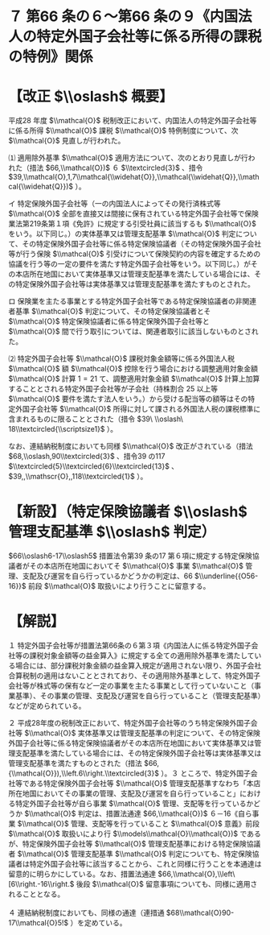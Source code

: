 # ７ 第66 条の６～第66 条の９《内国法人の特定外国子会社等に係る所得の課税の特例》関係

# 【改正 $\\oslash$ 概要】

平成28 年度 $\\mathcal{O}$ 税制改正において、内国法人の特定外国子会社等に係る所得 $\\mathcal{O}$ 課税 $\\mathcal{O}$ 特例制度について、次 $\\mathcal{O}$ 見直しが行われた。

⑴ 適用除外基準 $\\mathcal{O}$ 適用方法について、次のとおり見直しが行われた（措法 $66,\\mathcal{O})$ ６ $\\textcircled{3}$ 、措令 $39,\\mathcal{O},1,7\\mathcal{\\widehat{O}},\\mathcal{\\widehat{Q}},\\mathcal{\\widehat{Q}})$ ）。

イ 特定保険外国子会社等（一の内国法人によってその発行済株式等 $\\mathcal{O}$ 全部を直接又は間接に保有されている特定外国子会社等で保険業法第219条第１項《免許》に規定する引受社員に該当するも $\\mathcal{O}$ をいう。以下同じ。）の実体基準又は管理支配基準 $\\mathcal{O}$ 判定について、その特定保険外国子会社等に係る特定保険協議者（その特定保険外国子会社等が行う保険 $\\mathcal{O}$ 引受けについて保険契約の内容を確定するための協議を行う等の一定の要件を満たす特定外国子会社等をいう。以下同じ。）がその本店所在地国において実体基準又は管理支配基準を満たしている場合には、その特定保険外国子会社等は実体基準又は管理支配基準を満たすものとされた。

ロ 保険業を主たる事業とする特定外国子会社等である特定保険協議者の非関連者基準 $\\mathcal{O}$ 判定について、その特定保険協議者とそ $\\mathcal{O}$ 特定保険協議者に係る特定保険外国子会社等と $\\mathcal{O}$ 間で行う取引については、関連者取引に該当しないものとされた。

⑵ 特定外国子会社等 $\\mathcal{O}$ 課税対象金額等に係る外国法人税 $\\mathcal{O}$ 額 $\\mathcal{O}$ 控除を行う場合における調整適用対象金額 $\\mathcal{O}$ 計算 $1=21$ て、調整適用対象金額 $\\mathcal{O}$ 計算上加算することとされる特定外国子会社等が子会社（持株割合 $25%$ 以上等 $\\mathcal{O}$ 要件を満たす法人をいう。）から受ける配当等の額等はその特定外国子会社等 $\\mathcal{O}$ 所得に対して課される外国法人税の課税標準に含まれるものに限ることとされた（措令 $39\ \\oslash\ 18\\textcircled{\\scriptsize1}$ ）。

なお、連結納税制度においても同様 $\\mathcal{O}$ 改正がされている（措法 $68,\\oslash,90\\textcircled{3}$ 、措令39 の117 $\\textcircled{5}\\textcircled{6}\\textcircled{13}$ 、 $39,,\\mathscr{O},,118\\textcircled{1}$ ）。

# 【新設】（特定保険協議者 $\\oslash$ 管理支配基準 $\\oslash$ 判定）

$66\\oslash6-17\\oslash5$ 措置法令第39 条の17 第６項に規定する特定保険協議者がその本店所在地国においてそ $\\mathcal{O}$ 事業 $\\mathcal{O}$ 管理、支配及び運営を自ら行っているかどうかの判定は、66 $\\underline{{O56-16}}$ 前段 $\\mathcal{O}$ 取扱いにより行うことに留意する。

# 【解説】

１ 特定外国子会社等が措置法第66条の６第３項《内国法人に係る特定外国子会社等の課税対象金額等の益金算入》に規定する全ての適用除外基準を満たしている場合には、部分課税対象金額の益金算入規定が適用されない限り、外国子会社合算税制の適用はないこととされており、その適用除外基準として、特定外国子会社等が株式等の保有など一定の事業を主たる事業として行っていないこと（事業基準）、その事業の管理、支配及び運営を自ら行っていること（管理支配基準）などが定められている。

２ 平成28年度の税制改正において、特定外国子会社等のうち特定保険外国子会社等 $\\mathcal{O}$ 実体基準又は管理支配基準の判定について、その特定保険外国子会社等に係る特定保険協議者がその本店所在地国において実体基準又は管理支配基準を満たしている場合には、その特定保険外国子会社等は実体基準又は管理支配基準を満たすものとされた（措法 $66,{\\mathcal{O}}),\\left.6\\right.\\textcircled{3}$ ）。３ ところで、特定外国子会社等である特定保険外国子会社等 $\\mathcal{O}$ 管理支配基準すなわち「本店所在地国においてその事業の管理、支配及び運営を自ら行っていること」における特定外国子会社等が自ら事業 $\\mathcal{O}$ 管理、支配等を行っているかどうか $\\mathcal{O}$ 判定は、措置法通達 $66,\\mathcal{O})$ ６－16《自ら事業 $\\mathcal{O}$ 管理、支配等を行っていること $\\mathcal{O}$ 意義》前段 $\\mathcal{O}$ 取扱いにより行 $\\models\\mathcal{O}\\mathcal{O})$ であるが、特定保険外国子会社等 $\\mathcal{O}$ 管理支配基準における特定保険協議者 $\\mathcal{O}$ 管理支配基準 $\\mathcal{O}$ 判定についても、特定保険協議者は特定外国子会社等に該当することから、これと同様に行うことを本通達は留意的に明らかにしている。なお、措置法通達 $66,\\mathcal{O},\\left\[6\\right.-16\\right.$ 後段 $\\mathcal{O}$ 留意事項についても、同様に適用されることとなる。\
\
４ 連結納税制度においても、同様の通達（連措通 $68\\mathcal{O}90-17\\mathcal{O}5!$ ）を定めている。